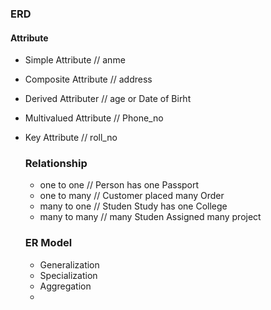 ### ERD

#### Attribute
- Simple Attribute // anme
- Composite Attribute // address
- Derived Attributer // age or Date of Birht
- Multivalued Attribute // Phone_no
- Key Attribute // roll_no

  ### Relationship
  - one to one // Person has one Passport
  - one to many // Customer placed many Order
  - many to one // Studen Study has one College
  - many to many // many Studen Assigned many project

  ### ER Model
  - Generalization
  - Specialization
  - Aggregation
  - 
